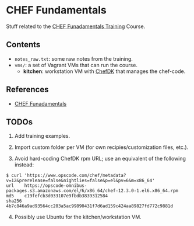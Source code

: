 # CHEF Fundamentals
Stuff related to the [CHEF Funadamentals Training](https://www.chef.io/training/#fundamentals) Course.

## Contents
- `notes_raw.txt`: some raw notes from the training.
- `vms/`: a set of Vagrant VMs that can run the course.
    - **kitchen**: workstation VM with [ChefDK](https://downloads.chef.io/chef-dk)
      that manages the chef-code.

## References
- [CHEF Funadamentals](https://www.chef.io/training/#fundamentals)

## TODOs
1) Add training examples.

2) Import custom folder per VM (for own recipies/customization files, etc.).

3) Avoid hard-coding ChefDK rpm URL; use an equivalent of the following instead:

```
$ curl 'https://www.opscode.com/chef/metadata?v=12&prerelease=false&nightlies=false&p=el&pv=6&m=x86_64'
url    https://opscode-omnibus-packages.s3.amazonaws.com/el/6/x86_64/chef-12.3.0-1.el6.x86_64.rpm
md5    c19fefcb3d033107e9fbdb3839312584
sha256 4b7c846a9ad93564cc203a5ac99890431f7d6ad159c424aa89827fd772c9881d
```

4) Possibly use Ubuntu for the kitchen/workstation VM.
